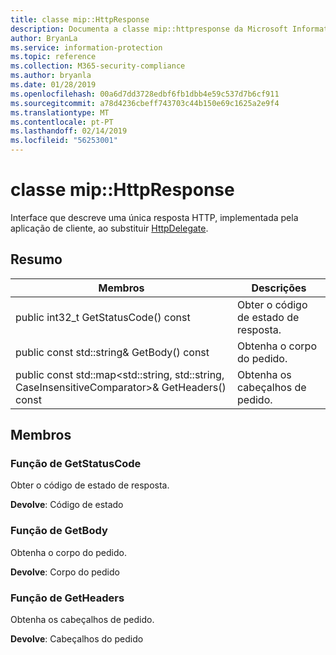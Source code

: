 ```yaml
---
title: classe mip::HttpResponse
description: Documenta a classe mip::httpresponse da Microsoft Information Protection (MIP) SDK.
author: BryanLa
ms.service: information-protection
ms.topic: reference
ms.collection: M365-security-compliance
ms.author: bryanla
ms.date: 01/28/2019
ms.openlocfilehash: 00a6d7dd3728edbf6fb1dbb4e59c537d7b6cf911
ms.sourcegitcommit: a78d4236cbeff743703c44b150e69c1625a2e9f4
ms.translationtype: MT
ms.contentlocale: pt-PT
ms.lasthandoff: 02/14/2019
ms.locfileid: "56253001"
---
```

# <a name="class-miphttpresponse"></a>classe mip::HttpResponse 
Interface que descreve uma única resposta HTTP, implementada pela aplicação de cliente, ao substituir [HttpDelegate](class_mip_httpdelegate.md).
  
## <a name="summary"></a>Resumo
 Membros                        | Descrições                                
--------------------------------|---------------------------------------------
public int32_t GetStatusCode() const  |  Obter o código de estado de resposta.
public const std::string& GetBody() const  |  Obtenha o corpo do pedido.
public const std::map\<std::string, std::string, CaseInsensitiveComparator\>& GetHeaders() const  |  Obtenha os cabeçalhos de pedido.
  
## <a name="members"></a>Membros
  
### <a name="getstatuscode-function"></a>Função de GetStatusCode
Obter o código de estado de resposta.

  
**Devolve**: Código de estado
  
### <a name="getbody-function"></a>Função de GetBody
Obtenha o corpo do pedido.

  
**Devolve**: Corpo do pedido
  
### <a name="getheaders-function"></a>Função de GetHeaders
Obtenha os cabeçalhos de pedido.

  
**Devolve**: Cabeçalhos do pedido
